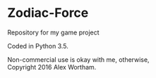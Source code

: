 # Zodiac-Force
Repository for my game project

Coded in Python 3.5.

Non-commercial use is okay with me, otherwise,  
Copyright 2016 Alex Wortham.
